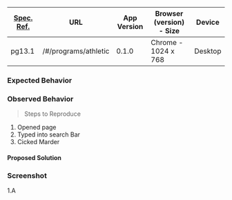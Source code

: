 [Spec. Ref.](https://drive.google.com/file/d/1KMrriwGGoas6ugtJrPe_apiC1EvBGBim/view)  | URL | App Version | Browser (version) - Size | Device
---------- | --- | ----------- | ------------------------ | ------
pg13.1  | /#/programs/athletic |  0.1.0 | Chrome - 1024 x 768 |  Desktop


### Expected Behavior


### Observed Behavior 
> Steps to Reproduce

1. Opened page 
1. Typed into search Bar
1. Cicked Marder

#### Proposed Solution

### Screenshot
1.A 

